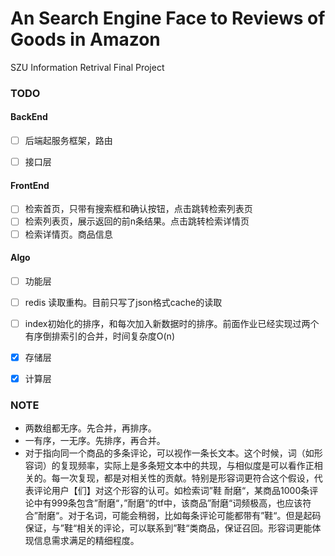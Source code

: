 # An Search Engine Face to Reviews of Goods in Amazon 
SZU Information Retrival Final Project
### TODO
#### BackEnd
- [ ] 后端起服务框架，路由
- [ ] 接口层


#### FrontEnd
- [ ] 检索首页，只带有搜索框和确认按钮，点击跳转检索列表页
- [ ] 检索列表页，展示返回的前n条结果。点击跳转检索详情页
- [ ] 检索详情页。商品信息

#### Algo
- [ ] 功能层
- [ ] redis 读取重构。目前只写了json格式cache的读取
- [ ] index初始化的排序，和每次加入新数据时的排序。前面作业已经实现过两个有序倒排索引的合并，时间复杂度O(n)
- [x] 存储层
- [x] 计算层


### NOTE
- 两数组都无序。先合并，再排序。
- 一有序，一无序。先排序，再合并。
- 对于指向同一个商品的多条评论，可以视作一条长文本。这个时候，词（如形容词）的复现频率，实际上是多条短文本中的共现，与相似度是可以看作正相关的。每一次复现，都是对相关性的贡献。特别是形容词更符合这个假设，代表评论用户【们】对这个形容的认可。如检索词”鞋 耐磨“，某商品1000条评论中有999条包含”耐磨“，”耐磨“的tf中，该商品”耐磨“词频极高，也应该符合”耐磨“。对于名词，可能会稍弱，比如每条评论可能都带有”鞋“。但是起码保证，与”鞋“相关的评论，可以联系到”鞋“类商品，保证召回。形容词更能体现信息需求满足的精细程度。